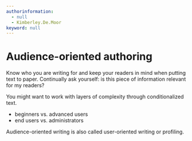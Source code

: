 ```yaml
---
authorinformation:
  - null
  - Kimberley.De.Moor
keyword: null
---
```


# Audience-oriented authoring

Know who you are writing for and keep your readers in mind when putting text to paper. Continually ask yourself: is this piece of information relevant for my readers?

You might want to work with layers of complexity through conditionalized text.

* beginners vs. advanced users
* end users vs. administrators

Audience-oriented writing is also called user-oriented writing or profiling.

